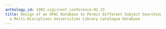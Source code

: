 ```yaml
---
anthology_id: 1992.sigirconf_conference-92.23
title: Design of an OPAC Database to Permit Different Subject Searching Accesses in
  a Multi-Disciplines Universities Library Catalogue Database
---
```

